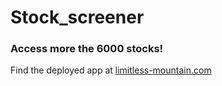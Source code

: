 # Stock_screener
### Access more the 6000 stocks!

Find the deployed app at [limitless-mountain.com](https://limitless-mountain-46451.herokuapp.com/)
